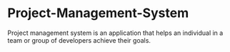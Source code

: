 # Project-Management-System
Project management system is an application that helps an individual in a team or group of developers achieve their goals.
